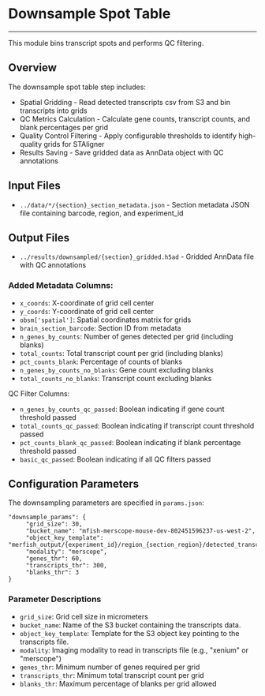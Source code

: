 # Downsample Spot Table
---
This module bins transcript spots and performs QC filtering.

## Overview
The downsample spot table step includes:

- Spatial Gridding - Read detected transcripts csv from S3 and bin transcripts into grids
- QC Metrics Calculation - Calculate gene counts, transcript counts, and blank percentages per grid
- Quality Control Filtering - Apply configurable thresholds to identify high-quality grids for STAligner 
- Results Saving - Save gridded data as AnnData object with QC annotations

## Input Files
- `../data/*/{section}_section_metadata.json` - Section metadata JSON file containing barcode, region, and experiment_id

## Output Files
- `../results/downsampled/{section}_gridded.h5ad` - Gridded AnnData file with QC annotations

### Added Metadata Columns:

- `x_coords`: X-coordinate of grid cell center
- `y_coords`: Y-coordinate of grid cell center
- `obsm['spatial']`: Spatial coordinates matrix for grids
- `brain_section_barcode`: Section ID from metadata
- `n_genes_by_counts`: Number of genes detected per grid (including blanks)
- `total_counts`: Total transcript count per grid (including blanks)
- `pct_counts_blank`: Percentage of counts of blanks
- `n_genes_by_counts_no_blanks`: Gene count excluding blanks
- `total_counts_no_blanks`: Transcript count excluding blanks

QC Filter Columns:
- `n_genes_by_counts_qc_passed`: Boolean indicating if gene count threshold passed
- `total_counts_qc_passed`: Boolean indicating if transcript count threshold passed
- `pct_counts_blank_qc_passed`: Boolean indicating if blank percentage threshold passed
- `basic_qc_passed`: Boolean indicating if all QC filters passed

## Configuration Parameters
The downsampling parameters are specified in `params.json`:

    "downsample_params": {
         "grid_size": 30,
         "bucket_name": "mfish-merscope-mouse-dev-802451596237-us-west-2",
         "object_key_template": "merfish_output/{experiment_id}/region_{section_region}/detected_transcripts.csv",
         "modality": "merscope",
         "genes_thr": 60,
         "transcripts_thr": 300,
         "blanks_thr": 3
    }
    
### Parameter Descriptions
- `grid_size`: Grid cell size in micrometers
- `bucket_name`: Name of the S3 bucket containing the transcripts data.
- `object_key_template`: Template for the S3 object key pointing to the transcripts file.
- `modality`: Imaging modality to read in transcripts file (e.g., "xenium" or "merscope")
- `genes_thr`: Minimum number of genes required per grid
- `transcripts_thr`: Minimum total transcript count per grid
- `blanks_thr`: Maximum percentage of blanks per grid allowed
